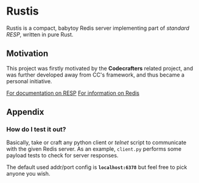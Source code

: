# Rustis
Rustis is a compact, babytoy Redis server implementing  part of *standard RESP*, written in pure Rust.

## Motivation
This project was firstly motivated by the **Codecrafters** related project, and was further developed away from CC's framework, and thus became a personal initiative.

[For documentation on RESP](https://redis.io/docs/latest/develop/reference/protocol-spec/)
[For information on Redis](https://en.wikipedia.org/wiki/Redis)
## Appendix

### How do I test it out?

Basically, take or craft any python client or *telnet* script to communicate with the given Redis server. As an example, `client.py` performs some payload tests to check for server responses. 

The default used addr/port config is **`localhost:6378`** but feel free to pick anyone you wish.
